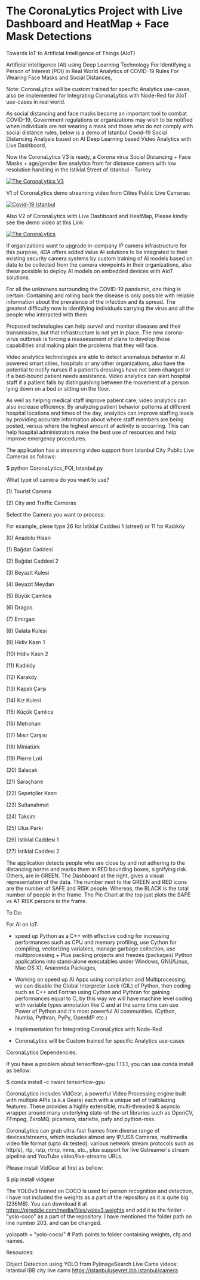 # The CoronaLytics Project with Live Dashboard and HeatMap + Face Mask Detections
Towards IoT to Artificial Intelligence of Things (AIoT) 

Artificial intelligence (AI) using Deep Learning Technology For Identifying a Person of Interest (POI) in Real World Analytics of COVID-19 Rules For Wearing Face Masks and Social Distances,

Note: CoronaLytics will be custom trained for specific Analytics use-cases, also be implemented for Integrating CoronaLytics with Node-Red for AIoT use-cases in real world.

As social distancing and face masks become an important tool to combat COVID-19, Government regulations or organizations may wish to be notified when individuals are not wearing a mask and those who do not comply with social distance rules, below is a demo of Istanbul Covid-19 Social Distancing Analysis based on AI Deep Learning based Video Analytics with Live Dashboard,

Now the CoronaLytics V3 is ready, a Corona virus Social Distancing + Face Masks + age/gender live analytics from far distance camera with low resolution handling in the Istiklal Street of Istanbul - Turkey

[![The CoronaLytics V3](https://yt-embed.herokuapp.com/embed?v=v22Q1-N4zpY&feature=youtu.be)](https://www.youtube.com/watch?v=v22Q1-N4zpY&feature=youtu.be "The CoronaLytics")

V1 of CoronaLytics demo streaming video from Cities Public Live Cameras:

[![Covid-19 Istanbul](https://yt-embed.herokuapp.com/embed?v=3P4LBxkxPBA)](https://www.youtube.com/watch?v=3P4LBxkxPBA "Covid-19 Istanbul")


Also V2 of CoronaLytics with Live Dashboard and HeatMap, Please kindly see the demo video at this Link:


[![The CoronaLytics](https://yt-embed.herokuapp.com/embed?v=25rIhR1a1sA&feature=youtu.be)](https://www.youtube.com/watch?v=25rIhR1a1sA&feature=youtu.be "The CoronaLytics")

If organizations want to upgrade in-company IP camera infrastructure for this purpose, 4DA offers added value AI solutions to be integrated to their existing security camera systems by custom training of AI models based on data to be collected from the camera viewpoints in their organizations, also these possible to deploy AI models on embedded devices with AIoT solutions.

For all the unknowns surrounding the COVID-19 pandemic, one thing is certain: Containing and rolling back the disease is only possible with reliable information about the prevalence of the infection and its spread. The greatest difficulty now is identifying individuals carrying the virus and all the people who interacted with them.

Proposed technologies can help surveil and monitor diseases and their transmission, but that infrastructure is not yet in place. The new corona-virus outbreak is forcing a reassessment of plans to develop those capabilities and making plain the problems that they will face.

Video analytics technologies are able to detect anomalous behavior in AI powered smart cities, hospitals or any other organizations, also have the potential to notify nurses if a patient’s dressings have not been changed or if a bed-bound patient needs assistance. Video analytics can alert hospital staff if a patient falls by distinguishing between the movement of a person lying down on a bed or sitting on the floor.

As well as helping medical staff improve patient care, video analytics can also increase efficiency. By analyzing patient behavior patterns at different hospital locations and times of the day, analytics can improve staffing levels by providing accurate information about where staff members are being posted, versus where the highest amount of activity is occurring. This can help hospital administrators make the best use of resources and help improve emergency procedures.

The application has a streaming video support from Istanbul City Public Live Cameras as follows:

$ python CoronaLytics_POI_Istanbul.py

What type of camera do you want to use?

 (1) Tourist Camera
 
 (2) City and Traffic Cameras
 
 
Select the Camera you want to process:

For example, plese type 26 for İstiklal Caddesi 1 (street) or 11 for Kadıköy


(0) Anadolu Hisarı

(1) Bağdat Caddesi

(2) Bağdat Caddesi 2

(3) Beyazit Kulesi

(4) Beyazit Meydan

(5) Büyük Çamlıca

(6) Dragos

(7) Emirgan

(8) Galata Kulesi

(9) Hidiv Kasrı 1

(10) Hidiv Kasrı 2

(11) Kadıköy

(12) Karaköy

(13) Kapalı Çarşı

(14) Kız Kulesi

(15) Küçük Çamlıca

(16) Metrohan

(17) Mısır Çarşısı

(18) Miniatürk

(19) Pierre Loti

(20) Salacak

(21) Saraçhane

(22) Sepetçiler Kasrı

(23) Sultanahmet

(24) Taksim

(25) Ulus Parkı

(26) İstiklal Caddesi 1

(27) İstiklal Caddesi 2

The application detects people who are close by and not adhering to the distancing norms and marks them in RED bounding boxes, signifying risk. Others, are in GREEN. The Dashboard at the right, gives a visual representation of the data. The number next to the GREEN and RED icons are the number of SAFE and RISK people. Whereas, the BLACK is the total number of people in the frame. The Pie Chart at the top just plots the SAFE vs AT RISK persons in the frame.


To Do:

For AI on IoT:

- speed up Python as a C++ with effective coding for increasing performances such as CPU and memory profiling, use Cython for compiling, vectorizing variables, manage garbage collection, use multiprocessing + Plus packing projects and freezes (packages) Python applications into stand-alone executables under Windows, GNU/Linux, Mac OS X), Anaconda Packages, 

- Working on speed up AI Apps using compilation and Multiprocessing, we can disable the Global Interpreter Lock (GIL) of Python, then coding such as C++ and Fortran using Cython and Pythran for gaining performances equal to C, by this way we will have machine level coding with variable types annotation like C and at the same time can use Power of Python and it's most powerful AI communities. (Cython, Numba, Pythran, PyPy, OpenMP etc.)

- Implementation for Integrating CoronaLytics with Node-Red

- CoronaLytics will be Custom trained for specific Analytics use-cases

CoronaLytics Dependencies:

If you have a problem about tensorflow-gpu 1.13.1, you can use conda install as bellow:

$ conda install -c nwani tensorflow-gpu

CoronaLytics includes VidGear, a powerful Video Processing engine built with multiple APIs (a.k.a Gears) each with a unique set of trailblazing features. These provides a highly extensible, multi-threaded & asyncio wrapper around many underlying state-of-the-art libraries such as OpenCV, FFmpeg, ZeroMQ, picamera, starlette, pafy and python-mss.

CoronaLytics can grab ultra-fast frames from diverse range of devices/streams, which includes almost any IP/USB Cameras, multimedia video file format (upto 4k tested), various network stream protocols such as http(s), rtp, rstp, rtmp, mms, etc., plus support for live Gstreamer's stream pipeline and YouTube video/live-streams URLs.

Please install VidGear at first as bellow:

$ pip install vidgear


The YOLOv3 trained on COCO is used for person recognition and detection, I have not included the weights as a part of the repository as it is quite big (236MB). You can download it at https://pjreddie.com/media/files/yolov3.weights and add it to the folder - "yolo-coco" as a part of the repository. I have mentioned the folder path on line number 203, and can be changed.

yolopath = "yolo-coco/" # Path points to folder containing weights, cfg and names.


Resources:

Object Detection using YOLO from PyImageSearch
Live Cams videos: Istanbul IBB city live cams https://istanbuluseyret.ibb.istanbul/camera
